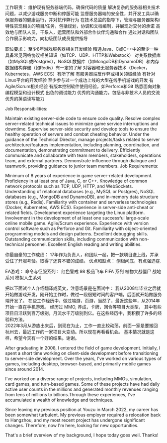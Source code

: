 

工作职责：
维护现有服务器端代码，确保代码的质量
解决复杂的服务器相关技术问题，以减少游戏服务中断和停服可能
监督服务器端的安全性，并开发工具以确保服务器的健康运行，并对抗作弊行为
在技术总监的指导下，管理与服务器架构/特性实现相关的项目/任务，包括规划，协调和文档编制，并展现对交付的承诺
高效地与团队人员，干系人，运营团队和外部合作伙伴沟通和合作
通过对话和团队合作展示影响力，向初级团队成员提供指导

职位要求：
至少8年游戏服务器相关开发经验
精通Java、C或C++中的至少一种
具备常见网络协议相关知识（如TCP、UDP、HTTP和Webstock）
对关系数据库（如MySQL或Postgres），NoSQL数据库（如MongoDB和DynamoDB）和内存数据结构存储（如Redis）有一定的了解
对容器和无服务器技术（Docker，Kubernetes，AWS ECS）有所了解
有服务器端反作弊或相关领域经验
有针对Linux平台的开发经验
至少参与过一个成功上线的大型在线手机游戏的开发
有Agile/Scrum相关经验
有版本控制软件使用经验，如Perforce和Git
熟悉面向对象编程模型和设计模式
出色的调试能力
优秀的沟通能力，包括与非技术人员的交流
优秀的英语读写能力

Job Responsibilities:

Maintain existing server-side code to ensure code quality.
Resolve complex server-related technical issues to minimize game service interruptions and downtime.
Supervise server-side security and develop tools to ensure the healthy operation of servers and combat cheating behavior.
Under the guidance of the Technical Director, manage projects/tasks related to server architecture/features implementation, including planning, coordination, and documentation, demonstrating commitment to delivery.
Efficiently communicate and collaborate with team members, stakeholders, operations team, and external partners.
Demonstrate influence through dialogue and teamwork, providing guidance to junior team members.
Job Requirements:

Minimum of 8 years of experience in game server-related development.
Proficiency in at least one of Java, C, or C++.
Knowledge of common network protocols such as TCP, UDP, HTTP, and WebSockets.
Understanding of relational databases (e.g., MySQL or Postgres), NoSQL databases (e.g., MongoDB and DynamoDB), and in-memory data structure stores (e.g., Redis).
Familiarity with container and serverless technologies (Docker, Kubernetes, AWS ECS).
Experience in server-side anti-cheat or related fields.
Development experience targeting the Linux platform.
Involvement in the development of at least one successful large-scale online mobile game.
Agile/Scrum experience.
Experience with version control software such as Perforce and Git.
Familiarity with object-oriented programming models and design patterns.
Excellent debugging skills.
Outstanding communication skills, including communication with non-technical personnel.
Excellent English reading and writing abilities.

你最自豪的工作成绩：
17年作为负责人，和团队一起，把一款项目送上线，并承受住了开服考验。取得了还算不错的成绩。
优点和缺点：
刨根问底，有点强迫症.


EA游戏：
命令与征服系列： 红色警戒 98
极品飞车
FIFA   系列
植物大战僵尸
战地系列
模拟人生系列

把以下面试个人介绍翻译成英文，注意场景是在面试中：
我从2008年毕业之后就开始做游戏开发，刚开始工作时，做过一段很短时间的客户端，后面就开始做服务端开发了。
在些工作经历中，做过端游，页游，当然了，最近这些年，从2014年开始一直在手机游戏。
经历过 MMO,  养成，卡牌，回合等项目大类型， 其中有些项目日活跃到百万级别，月流水千万级别到亿。在这些经历中，我积攒了许多的经验和方法。  
2022年3月从游族出来后，到现在为止，工作一直比较动荡，前面一家是要搬回杭州去，最近工作的一家项目大变动。所以现在再看看机会。 
基本情况就是这样，希望今天有一个好的结果。谢谢。

After graduating in 2008, I entered the field of game development. Initially, I spent a short time working on client-side development before transitioning to server-side development. Over the years, I've worked on various types of games, including desktop, browser-based, and primarily mobile games since around 2014.

I've worked on a diverse range of projects, including MMOs, simulation, card games, and turn-based games. Some of these projects have had daily active user counts in the millions and generated monthly revenues ranging from tens of millions to billions.Through these experiences, I've accumulated a wealth of knowledge and techniques.

Since leaving my previous position at Youzu in March 2022, my career has been somewhat turbulent. My previous employer required a relocation back to Hangzhou, and my most recent project has undergone significant changes. Therefore, now I'm here, looking for new opportunities.

That's a brief overview of my background,  I hope today goes well. Thanks!


